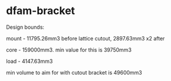 # dfam-bracket

Design bounds:

mount - 11795.26mm3 before lattice cutout, 2897.63mm3 x2 after

core - 159000mm3. min value for this is 39750mm3

load - 4147.63mm3

min volume to aim for with cutout bracket is 49600mm3

